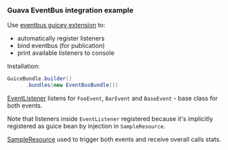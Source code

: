 ### Guava EventBus integration example

Use [eventbus guicey extension](https://github.com/xvik/dropwizard-guicey/tree/master/guicey-eventbus) to:
* automatically register listeners
* bind eventbus (for publication)
* print available listeners to console

Installation:

```java
GuiceBundle.builder()
      .bundles(new EventBusBundle())
```

[EventListener](src/main/java/ru/vyarus/dropwizard/guice/examples/service/EventListener.java) listens for 
`FooEvent`, `BarEvent` and `BaseEvent` - base class for both events.

Note that listeners inside `EventListener` registered because it's implicitly registered as guice bean by
injection in `SampleResource`. 

[SampleResource](src/main/java/ru/vyarus/dropwizard/guice/examples/resource/SampleResource.java) 
used to trigger both events and receive overall calls stats.